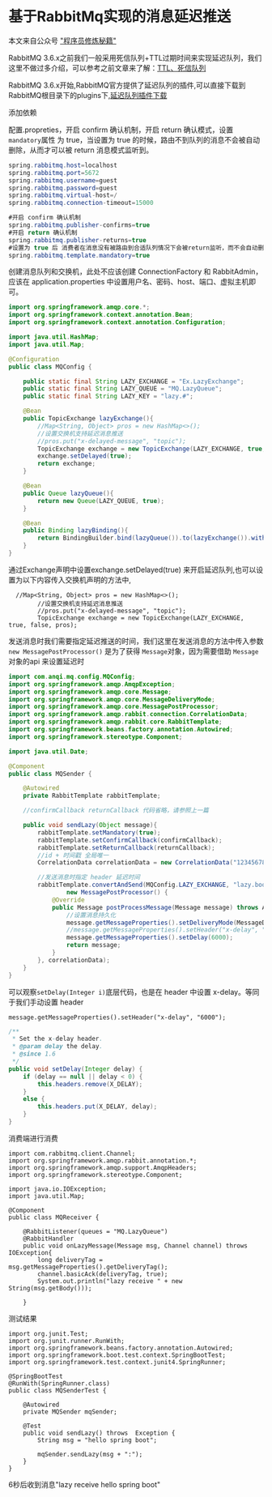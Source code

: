 # 基于RabbitMq实现的消息延迟推送

<!--more-->

本文来自公众号 ["程序员修炼秘籍"](https://mp.weixin.qq.com/s?__biz=MzkwNTI1NjcxMQ==&mid=2247485821&idx=1&sn=82e775f26dc8b83569521371a9a44eef&chksm=c0fbc315f78c4a033249a65e4c3d13de6258edfc0d7d06d5c866bd23f4127ee9551848a3a6eb&mpshare=1&scene=23&srcid=0913qQsEGq7upmm2jtdAiddT&sharer_sharetime=1631511616571&sharer_shareid=8898e746b0f249ecdba4fe363392aada#rd)

RabbitMQ 3.6.x之前我们一般采用死信队列+TTL过期时间来实现延迟队列，我们这里不做过多介绍，可以参考之前文章来了解：[TTL、死信队列](https://www.cnblogs.com/haixiang/p/10905189.html)

RabbitMQ 3.6.x开始,RabbitMQ官方提供了延迟队列的插件,可以直接下载到RabbitMQ根目录下的plugins下,[延迟队列插件下载](https://github.com/rabbitmq/rabbitmq-delayed-message-exchange)

添加依赖

配置.propreties，开启 confirm 确认机制，开启 return 确认模式，设置 `mandatory`属性 为 true，当设置为 true 的时候，路由不到队列的消息不会被自动删除，从而才可以被 return 消息模式监听到。

```java
spring.rabbitmq.host=localhost
spring.rabbitmq.port=5672
spring.rabbitmq.username=guest
spring.rabbitmq.password=guest
spring.rabbitmq.virtual-host=/
spring.rabbitmq.connection-timeout=15000

#开启 confirm 确认机制
spring.rabbitmq.publisher-confirms=true
#开启 return 确认机制
spring.rabbitmq.publisher-returns=true
#设置为 true 后 消费者在消息没有被路由到合适队列情况下会被return监听，而不会自动删除
spring.rabbitmq.template.mandatory=true
```

创建消息队列和交换机，此处不应该创建 ConnectionFactory 和 RabbitAdmin，应该在 application.properties 中设置用户名、密码、host、端口、虚拟主机即可。

```java
import org.springframework.amqp.core.*;
import org.springframework.context.annotation.Bean;
import org.springframework.context.annotation.Configuration;

import java.util.HashMap;
import java.util.Map;

@Configuration
public class MQConfig {

    public static final String LAZY_EXCHANGE = "Ex.LazyExchange";
    public static final String LAZY_QUEUE = "MQ.LazyQueue";
    public static final String LAZY_KEY = "lazy.#";

    @Bean
    public TopicExchange lazyExchange(){
        //Map<String, Object> pros = new HashMap<>();
        //设置交换机支持延迟消息推送
        //pros.put("x-delayed-message", "topic");
        TopicExchange exchange = new TopicExchange(LAZY_EXCHANGE, true, false, pros);
        exchange.setDelayed(true);
        return exchange;
    }

    @Bean
    public Queue lazyQueue(){
        return new Queue(LAZY_QUEUE, true);
    }

    @Bean
    public Binding lazyBinding(){
        return BindingBuilder.bind(lazyQueue()).to(lazyExchange()).with(LAZY_KEY);
    }
}
```

通过Exchange声明中设置exchange.setDelayed(true) 来开启延迟队列,也可以设置为以下内容传入交换机声明的方法中,

```
  //Map<String, Object> pros = new HashMap<>();
        //设置交换机支持延迟消息推送
        //pros.put("x-delayed-message", "topic");
        TopicExchange exchange = new TopicExchange(LAZY_EXCHANGE, true, false, pros);
```

发送消息时我们需要指定延迟推送的时间，我们这里在发送消息的方法中传入参数 `new MessagePostProcessor()` 是为了获得 `Message`对象，因为需要借助 `Message`对象的api 来设置延迟时

```java
import com.anqi.mq.config.MQConfig;
import org.springframework.amqp.AmqpException;
import org.springframework.amqp.core.Message;
import org.springframework.amqp.core.MessageDeliveryMode;
import org.springframework.amqp.core.MessagePostProcessor;
import org.springframework.amqp.rabbit.connection.CorrelationData;
import org.springframework.amqp.rabbit.core.RabbitTemplate;
import org.springframework.beans.factory.annotation.Autowired;
import org.springframework.stereotype.Component;

import java.util.Date;

@Component
public class MQSender {

    @Autowired
    private RabbitTemplate rabbitTemplate;

    //confirmCallback returnCallback 代码省略，请参照上一篇

    public void sendLazy(Object message){
        rabbitTemplate.setMandatory(true);
        rabbitTemplate.setConfirmCallback(confirmCallback);
        rabbitTemplate.setReturnCallback(returnCallback);
        //id + 时间戳 全局唯一
        CorrelationData correlationData = new CorrelationData("12345678909"+new Date());

        //发送消息时指定 header 延迟时间
        rabbitTemplate.convertAndSend(MQConfig.LAZY_EXCHANGE, "lazy.boot", message,
                new MessagePostProcessor() {
            @Override
            public Message postProcessMessage(Message message) throws AmqpException {
                //设置消息持久化
                message.getMessageProperties().setDeliveryMode(MessageDeliveryMode.PERSISTENT);
                //message.getMessageProperties().setHeader("x-delay", "6000");
                message.getMessageProperties().setDelay(6000);
                return message;
            }
        }, correlationData);
    }
}
```

可以观察`setDelay(Integer i)`底层代码，也是在 header 中设置 x-delay。等同于我们手动设置 header

```
message.getMessageProperties().setHeader("x-delay", "6000");
```

```java
/**
 * Set the x-delay header.
 * @param delay the delay.
 * @since 1.6
 */
public void setDelay(Integer delay) {
    if (delay == null || delay < 0) {
        this.headers.remove(X_DELAY);
    }
    else {
        this.headers.put(X_DELAY, delay);
    }
}
```

消费端进行消费

```
import com.rabbitmq.client.Channel;
import org.springframework.amqp.rabbit.annotation.*;
import org.springframework.amqp.support.AmqpHeaders;
import org.springframework.stereotype.Component;

import java.io.IOException;
import java.util.Map;

@Component
public class MQReceiver {

    @RabbitListener(queues = "MQ.LazyQueue")
    @RabbitHandler
    public void onLazyMessage(Message msg, Channel channel) throws IOException{
        long deliveryTag = msg.getMessageProperties().getDeliveryTag();
        channel.basicAck(deliveryTag, true);
        System.out.println("lazy receive " + new String(msg.getBody()));

    }
```

测试结果

```
import org.junit.Test;
import org.junit.runner.RunWith;
import org.springframework.beans.factory.annotation.Autowired;
import org.springframework.boot.test.context.SpringBootTest;
import org.springframework.test.context.junit4.SpringRunner;

@SpringBootTest
@RunWith(SpringRunner.class)
public class MQSenderTest {

    @Autowired
    private MQSender mqSender;

    @Test
    public void sendLazy() throws  Exception {
        String msg = "hello spring boot";

        mqSender.sendLazy(msg + ":");
    }
}
```

6秒后收到消息"lazy receive hello spring boot"
